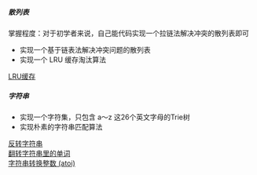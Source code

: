 ##### 散列表

掌握程度：对于初学者来说，自己能代码实现一个拉链法解决冲突的散列表即可
* 实现一个基于链表法解决冲突问题的散列表
* 实现一个 LRU 缓存淘汰算法

[LRU缓存](../src/main/java/com/kandy/algorithm/week02/LC146LRU缓存.java)<br/>

##### 字符串
* 实现一个字符集，只包含 a～z 这26个英文字母的Trie树
* 实现朴素的字符串匹配算法

[反转字符串](https://leetcode.cn/problems/reverse-string/description/)<br/>
[翻转字符串里的单词](https://leetcode.cn/problems/reverse-words-in-a-string/description/)<br/>
[字符串转换整数 (atoi)](../src/main/java/com/kandy/algorithm/week09/字符串转整数模板_LC8.java)<br/>


